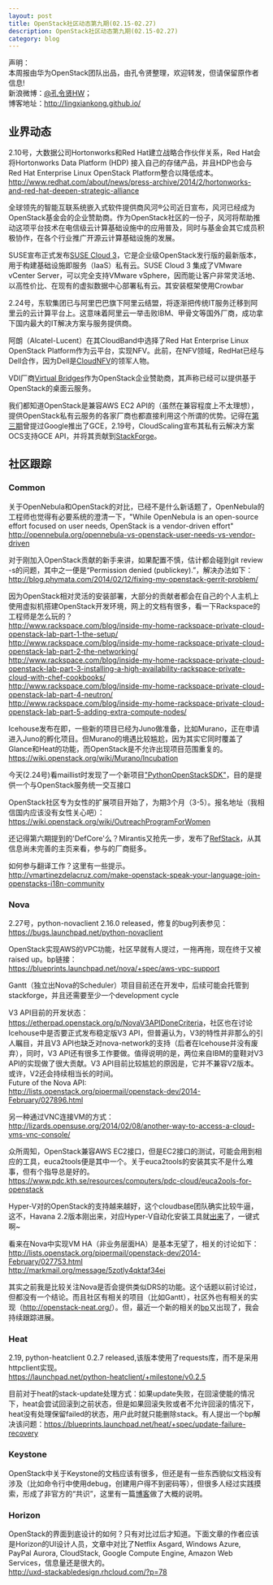 ```yaml
---
layout: post
title: OpenStack社区动态第九期(02.15-02.27)
description: OpenStack社区动态第九期(02.15-02.27)
category: blog
---
```


声明：  
本周报由华为OpenStack团队出品，由孔令贤整理，欢迎转发，但请保留原作者信息!  
新浪微博：[@孔令贤HW](http://weibo.com/lingxiankong)；  
博客地址：<http://lingxiankong.github.io/>  

## 业界动态
2.10号，大数据公司Hortonworks和Red Hat建立战略合作伙伴关系，Red Hat会将Hortonworks Data Platform (HDP) 接入自己的存储产品，并且HDP也会与Red Hat Enterprise Linux OpenStack Platform整合以降低成本。  
<http://www.redhat.com/about/news/press-archive/2014/2/hortonworks-and-red-hat-deepen-strategic-alliance>

全球领先的智能互联系统嵌入式软件提供商风河®公司近日宣布，风河已经成为OpenStack基金会的企业赞助商。作为OpenStack社区的一份子，风河将帮助推动这项平台技术在电信级云计算基础设施中的应用普及，同时与基金会其它成员积极协作，在各个行业推广开源云计算基础设施的发展。

SUSE宣布正式发布[SUSE Cloud 3](https://www.suse.com/zh-cn/promo/susecloud3.html)，它是企业级OpenStack发行版的最新版本，用于构建基础设施即服务（IaaS）私有云。SUSE Cloud 3 集成了VMware vCenter Server，可以完全支持VMware vSphere，因而能让客户非常灵活地、以高性价比、在现有的虚拟数据中心部署私有云。其安装框架使用Crowbar

2.24号，东软集团已与阿里巴巴旗下阿里云结盟，将逐渐把传统IT服务迁移到阿里云的云计算平台上。这意味着阿里云一举击败IBM、甲骨文等国外厂商，成功拿下国内最大的IT解决方案与服务提供商。

阿朗（Alcatel-Lucent）在其CloudBand中选择了Red Hat Enterprise Linux OpenStack Platform作为云平台，实现NFV。此前，在NFV领域，RedHat已经与Dell合作，因为Dell是[CloudNFV](http://www.cloudnfv.com/)的领军人物。

VDI厂商[Virtual Bridges](http://vbridges.com/2014/02/18/virtual-bridges-announces-sponsorship-openstack-foundation)作为OpenStack企业赞助商，其声称已经可以提供基于OpenStack的桌面云服务。

我们都知道OpenStack是兼容AWS EC2 API的（虽然在兼容程度上不太理想），提供OpenStack私有云服务的各家厂商也都直接利用这个所谓的优势。记得在[第三期](http://lingxiankong.github.io/blog/2013/12/05/openstack-report-1128-1205/)曾提过Google推出了GCE，2.19号，CloudScaling宣布其私有云解决方案OCS支持GCE API，并将其贡献到[StackForge](http://github.com/stackforge/gce-api)。

## 社区跟踪
### Common
关于OpenNebula和OpenStack的对比，已经不是什么新话题了，OpenNebula的工程师也觉得有必要系统的澄清一下，"While OpenNebula is an open-source effort focused on user needs, OpenStack is a vendor-driven effort"  
<http://opennebula.org/opennebula-vs-openstack-user-needs-vs-vendor-driven>

对于刚加入OpenStack贡献的新手来讲，如果配置不慎，估计都会碰到git review -s的问题，其中之一便是“Permission denied (publickey).”，解决办法如下：  
<http://blog.phymata.com/2014/02/12/fixing-my-openstack-gerrit-problem/>

因为OpenStack相对灵活的安装部署，大部分的贡献者都会在自己的个人主机上使用虚拟机搭建OpenStack开发环境，网上的文档有很多，看一下Rackspace的工程师是怎么玩的？  
<http://www.rackspace.com/blog/inside-my-home-rackspace-private-cloud-openstack-lab-part-1-the-setup/>  
<http://www.rackspace.com/blog/inside-my-home-rackspace-private-cloud-openstack-lab-part-2-the-networking/>  
<http://www.rackspace.com/blog/inside-my-home-rackspace-private-cloud-openstack-lab-part-3-installing-a-high-availability-rackspace-private-cloud-with-chef-cookbooks/>  
<http://www.rackspace.com/blog/inside-my-home-rackspace-private-cloud-openstack-lab-part-4-neutron/>  
<http://www.rackspace.com/blog/inside-my-home-rackspace-private-cloud-openstack-lab-part-5-adding-extra-compute-nodes/>

Icehouse发布在即，一些新的项目已经为Juno做准备，比如Murano，正在申请进入Juno的孵化项目。但Murano的境遇比较尴尬，因为其实它同时覆盖了Glance和Heat的功能，而OpenStack是不允许出现项目范围重复的。    
<https://wiki.openstack.org/wiki/Murano/Incubation>

今天(2.24号)看maillist时发现了一个新项目["PythonOpenStackSDK"](https://wiki.openstack.org/wiki/PythonOpenStackSDK)，目的是提供一个与OpenStack服务统一交互接口

OpenStack社区专为女性的扩展项目开始了，为期3个月（3-5）。报名地址（我相信国内应该没有女性关心吧）：<https://wiki.openstack.org/wiki/OutreachProgramForWomen>

还记得第六期提到的'DefCore'么？Mirantis又抢先一步，发布了[RefStack](http://refstack.org/)，从其信息尚未完善的主页来看，参与的厂商挺多。

如何参与翻译工作？这里有一些提示。  
<http://vmartinezdelacruz.com/make-openstack-speak-your-language-join-openstacks-i18n-community>

### Nova
2.27号，python-novaclient 2.16.0 released，修复的bug列表参见：  
<https://bugs.launchpad.net/python-novaclient>

OpenStack实现AWS的VPC功能，社区早就有人提过，一拖再拖，现在终于又被raised up。bp链接：  
<https://blueprints.launchpad.net/nova/+spec/aws-vpc-support>

Gantt（独立出Nova的Scheduler）项目目前还在开发中，后续可能会托管到stackforge，并且还需要至少一个development cycle

V3 API目前的开发状态：<https://etherpad.openstack.org/p/NovaV3APIDoneCriteria>，社区也在讨论Icehouse中是否要正式发布稳定版V3 API，但普遍认为，V3的特性并非那么的引人瞩目，并且V3 API也缺乏对nova-network的支持（后者在Icehouse并没有废弃），同时，V3 API还有很多工作要做。值得说明的是，两位来自IBM的童鞋对V3 API的实现做了很大贡献。V3 API目前比较尴尬的原因是，它并不兼容V2版本。或许，V2还会持续相当长的时间。  
Future of the Nova API:  
<http://lists.openstack.org/pipermail/openstack-dev/2014-February/027896.html>

另一种通过VNC连接VM的方式：<http://lizards.opensuse.org/2014/02/08/another-way-to-access-a-cloud-vms-vnc-console/>

众所周知，OpenStack兼容AWS EC2接口，但是EC2接口的测试，可能会用到相应的工具，euca2tools便是其中一个。关于euca2tools的安装其实不是什么难事，但有个指导总是好的。  
<https://www.pdc.kth.se/resources/computers/pdc-cloud/euca2ools-for-openstack>

Hyper-V对的OpenStack的支持越来越好，这个cloudbase团队确实比较牛逼，这不，Havana 2.2版本刚出来，对应Hyper-V自动化安装工具就[出来](http://www.cloudbase.it/openstack-havana-2013-2-2-hyper-v-compute-installer-released/)了，一键式啊~

看来在Nova中实现VM HA（非业务层面HA）是基本无望了，相关的讨论如下：  
<http://lists.openstack.org/pipermail/openstack-dev/2014-February/027753.html>  
<http://markmail.org/message/5zotly4qktaf34ei>

其实之前我是比较关注Nova是否会提供类似DRS的功能。这个话题以前讨论过，但都没有一个结论。而且社区有相关的项目（比如Gantt），社区外也有相关的实现（<http://openstack-neat.org/>）。但，最近一个新的相关的[bp](https://blueprints.launchpad.net/nova/+spec/resource-optimization-service)又出现了，我会持续跟踪进展。

### Heat
2.19, python-heatclient 0.2.7 released,该版本使用了requests库，而不是采用httpclient实现。  
<https://launchpad.net/python-heatclient/+milestone/v0.2.5>

目前对于heat的stack-update处理方式：如果update失败，在回滚使能的情况下，heat会尝试回滚到之前状态，但是如果回滚失败或者不允许回滚的情况下，heat没有处理保留failed的状态，用户此时就只能删除stack。有人提出一个bp解决该问题：https://blueprints.launchpad.net/heat/+spec/update-failure-recovery

### Keystone
OpenStack中关于Keystone的文档应该有很多，但还是有一些东西貌似文档没有涉及（比如命令行中使用debug，创建用户得不到密码等），但很多人经过实践摸索，形成了非官方的“共识”，这里有一篇[博客](http://mirandazhangq.wordpress.com/2014/02/10/wish-list-common-misunderstanding-undocumented-openstack-identity-api-authentication-add-user/)做了大概的说明。

### Horizon
OpenStack的界面到底设计的如何？只有对比过后才知道。下面文章的作者应该是Horizon的UI设计人员，文章中对比了Netflix Asgard, Windows Azure, PayPal Aurora, CloudStack, Google Compute Engine, Amazon Web Services，信息量还是很大的。  
<http://uxd-stackabledesign.rhcloud.com/?p=78>
